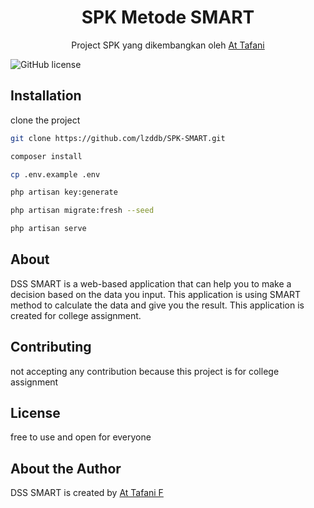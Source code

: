 <h1 align="center">SPK Metode SMART</h1>
<p align="center">Project SPK yang dikembangkan oleh <a href="https://github.com/lzddb"> At Tafani</a></p>
<p align="center">

![GitHub license](https://img.shields.io/github/license/Naereen/StrapDown.js.svg)

</p>

## Installation

clone the project

```bash
git clone https://github.com/lzddb/SPK-SMART.git
```

```bash
composer install
```

```bash
cp .env.example .env
```

```bash
php artisan key:generate
```

```bash
php artisan migrate:fresh --seed
```

```bash
php artisan serve
```

## About

DSS SMART is a web-based application that can help you to make a decision based on the data you input. This application is using SMART method to calculate the data and give you the result. This application is created for college assignment.

## Contributing

not accepting any contribution because this project is for college assignment

## License

free to use and open for everyone

## About the Author

DSS SMART is created by <a href="https://www.linkedin.com/in/attafaniff/">At Tafani F</a>
